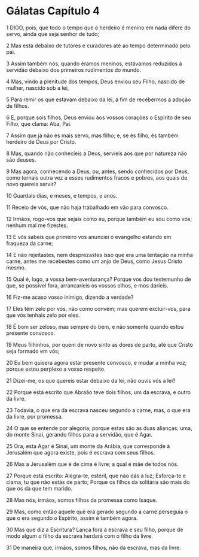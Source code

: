 # Gálatas Capítulo 4

1	DIGO, pois, que todo o tempo que o herdeiro é menino em nada difere do servo, ainda que seja senhor de tudo;

2	Mas está debaixo de tutores e curadores até ao tempo determinado pelo pai.

3	Assim também nós, quando éramos meninos, estávamos reduzidos à servidão debaixo dos primeiros rudimentos do mundo.

4	Mas, vindo a plenitude dos tempos, Deus enviou seu Filho, nascido de mulher, nascido sob a lei,

5	Para remir os que estavam debaixo da lei, a fim de recebermos a adoção de filhos.

6	E, porque sois filhos, Deus enviou aos vossos corações o Espírito de seu Filho, que clama: Aba, Pai.

7	Assim que já não és mais servo, mas filho; e, se és filho, és também herdeiro de Deus por Cristo.

8	Mas, quando não conhecíeis a Deus, servíeis aos que por natureza não são deuses.

9	Mas agora, conhecendo a Deus, ou, antes, sendo conhecidos por Deus, como tornais outra vez a esses rudimentos fracos e pobres, aos quais de novo quereis servir?

10	Guardais dias, e meses, e tempos, e anos.

11	Receio de vós, que não haja trabalhado em vão para convosco.

12	Irmãos, rogo-vos que sejais como eu, porque também eu sou como vós; nenhum mal me fizestes.

13	E vós sabeis que primeiro vos anunciei o evangelho estando em fraqueza da carne;

14	E não rejeitastes, nem desprezastes isso que era uma tentação na minha carne, antes me recebestes como um anjo de Deus, como Jesus Cristo mesmo.

15	Qual é, logo, a vossa bem-aventurança? Porque vos dou testemunho de que, se possível fora, arrancaríeis os vossos olhos, e mos daríeis.

16	Fiz-me acaso vosso inimigo, dizendo a verdade?

17	Eles têm zelo por vós, não como convém; mas querem excluir-vos, para que vós tenhais zelo por eles.

18	É bom ser zeloso, mas sempre do bem, e não somente quando estou presente convosco.

19	Meus filhinhos, por quem de novo sinto as dores de parto, até que Cristo seja formado em vós;

20	Eu bem quisera agora estar presente convosco, e mudar a minha voz; porque estou perplexo a vosso respeito.

21	Dizei-me, os que quereis estar debaixo da lei, não ouvis vós a lei?

22	Porque está escrito que Abraão teve dois filhos, um da escrava, e outro da livre.

23	Todavia, o que era da escrava nasceu segundo a carne, mas, o que era da livre, por promessa.

24	O que se entende por alegoria; porque estas são as duas alianças; uma, do monte Sinai, gerando filhos para a servidão, que é Agar.

25	Ora, esta Agar é Sinai, um monte da Arábia, que corresponde à Jerusalém que agora existe, pois é escrava com seus filhos.

26	Mas a Jerusalém que é de cima é livre; a qual é mãe de todos nós.

27	Porque está escrito: Alegra-te, estéril, que não dás à luz; Esforça-te e clama, tu que não estás de parto; Porque os filhos da solitária são mais do que os da que tem marido.

28	Mas nós, irmãos, somos filhos da promessa como Isaque.

29	Mas, como então aquele que era gerado segundo a carne perseguia o que o era segundo o Espírito, assim é também agora.

30	Mas que diz a Escritura? Lança fora a escrava e seu filho, porque de modo algum o filho da escrava herdará com o filho da livre.

31	De maneira que, irmãos, somos filhos, não da escrava, mas da livre.

